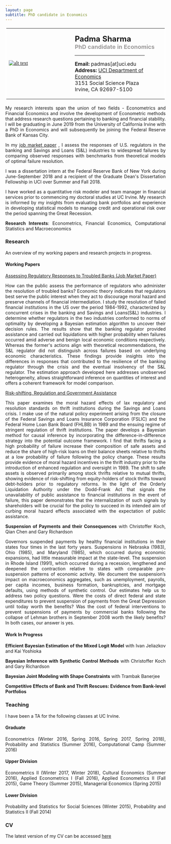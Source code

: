 ```yaml
--- 
layout: page
subtitle: PhD candidate in Economics
---
```

<style>
body {
text-align: justify}
</style>
<table bordercolor="#ffffff">
<tbody>
<tr>
<td style="width:350px;height:200px">
<font color="#0b5394" face="georgia, serif"><a href="IMGLINKTARGET"><img alt="alt text" height="HEIGHTpx" 
src="http://padmasharma.github.io/img/profilePhoto3.jpg" width="WIDTHpx"></a>&nbsp;</font></td>
<td align="left" style="width:400px;height:200px">
   <p><font size="5"><b>Padma Sharma</b></font><br>
      <font color="#9b9999" size="4"><b>PhD candidate in Economics</b></font><br>
   <hr width = "80%" margin-left:0 align="left" border="1px" color = "918f8f"></p>
<p><font size="3"><b>Email:</b> padmas[at]uci.edu</font><br>
<font size="3"><b>Address:</b> 
<a href="https://www.economics.uci.edu/grad/index.php/" target="_blank">UCI Department of Economics</a><br>
3151 Social Science Plaza<br>
Irvine, CA 92697-5100</font></p>
</td>
</tr>
</tbody>
</table>

My research interests span the union of two fields - Econometrics and Financial Economics and involve the development of Econometric methods that address research questions pertaining to banking and financial stability. I will be graduating in June 2019 from the University of California Irvine with a PhD in Economics and will subsequently be joining the Federal Reserve Bank of Kansas City.

In my <a href="https://drive.google.com/open?id=1nxJe7RI9TxIAs7UxJjmDuNqgMk2Pto1u" target="_blank">job market paper</a> , I assess the responses of U.S. regulators in the banking and Savings and Loans (S&L) industries to widespread failures by comparing observed responses with benchmarks from theoretical models of optimal failure resolution.      

I was a dissertation intern at the Federal Reserve Bank of New York during June-September 2018 and a recipient of the Graduate Dean's Dissertation Fellowship in UCI over Summer and Fall 2018. 

I have worked as a quantitative risk modeler and team manager in financial services prior to commencing my doctoral studies at UC Irvine. My research is informed by my insights from evaluating bank portfolios and experience in developing statistical models to manage credit and operational risk over the period spanning the Great Recession.

__Research Interests__: Econometrics, Financial Economics, Computational Statistics and Macroeconomics

### Research 

An overview of my working papers and research projects in progress. 

#### Working Papers

<a href="https://drive.google.com/open?id=1nxJe7RI9TxIAs7UxJjmDuNqgMk2Pto1u" target="_blank">Assessing Regulatory Responses to Troubled Banks (Job Market Paper) </a>

How can the public assess the performance of regulators who administer the resolution of troubled banks? Economic theory indicates that regulators best serve the public interest when they act to discourage moral hazard and preserve channels of financial intermediation. I study the resolution of failed financial institutions in the US over the period 1984-1992, characterized by concurrent crises in the banking and Savings and Loans(S&L) industries. I determine whether regulators in the two industries conformed to norms of optimality by developing a Bayesian estimation algorithm to uncover their decision rules. The results show that the banking regulator provided assistance and carried out liquidations with higher probability when failures occurred amid adverse and benign local economic conditions respectively. Whereas the former's actions align with theoretical recommendations, the S&L regulator did not distinguish across failures based on underlying economic characteristics.  These findings provide insights into the differences in responses that contributed to the resilience of the banking regulator through the crisis and the eventual insolvency of the S&L regulator. The estimation approach developed here addresses unobserved heterogeneity, allows straightforward inference on quantities of interest and offers a coherent framework for model comparison.

<a href="https://drive.google.com/file/d/1O7xGlZXdaysFSBUsP4f9XppBccAl3eGH/view?usp=sharing" target="_blank">Risk-shifting, Regulation and Government Assistance </a>

This paper examines the moral hazard effects of lax regulatory and resolution standards on thrift institutions during the Savings and Loans crisis. I make use of the natural policy experiment arising from the closure of the Federal Savings and Loans Insurance Corporation (FSLIC) and the Federal Home Loan Bank Board (FHLBB) in 1989 and the ensuing regime of stringent regulation of thrift institutions. The paper develops a Bayesian method for causal inference by incorporating the difference-in-difference strategy into the potential outcome framework. I find that thrifts facing a high probability of failure increase their composition of safe assets and reduce the share of high-risk loans on their balance sheets relative to thrifts at a low probability of failure following the policy change. These results provide evidence of moral hazard incentives in the thrift industry prior to the introduction of enhanced regulation and oversight in 1989. The shift to safe assets is observed primarily among stock thrifts relative to mutual thrifts, showing evidence of risk-shifting from equity-holders of stock thrifts toward debt-holders prior to regulatory reforms.  In the light of the Orderly Liquidation Authority under the Dodd-Frank Act that signals the unavailability of public assistance to financial institutions in the event of failure, this paper demonstrates that the internalization of such signals by shareholders will be crucial for the policy to succeed in its intended aim of curbing moral hazard effects associated with the expectation of public assistance.

**Suspension of Payments and their Consequences** with Christoffer Koch, Qian Chen and Gary Richardson

Governors suspended payments by healthy financial institutions in their states four times in the last forty years. Suspensions in Nebraska (1983), Ohio (1985), and Maryland (1985), which occurred during economic expansions, had little measurable impact at the state-level. The suspension in Rhode Island (1991), which occurred during a recession, lengthened and deepened the contraction relative to states with comparable pre-suspension patterns of economic activity. We document the suspension’s impact on macroeconomics aggregates, such as unemployment, payrolls, per capita incomes, business formation, bankruptcies, and mortgage defaults, using methods of synthetic control. Our estimates help us to address two policy questions. Were the costs of direct federal and state expenditures to prevent suspension of payments from the Great Depression until today worth the benefits? Was the cost of federal interventions to prevent suspensions of payments by commercial banks following the collapse of Lehman brothers in September 2008 worth the likely benefits? In both cases, our answer is yes.


#### Work In Progress

**Efficient Bayesian Estimation of the Mixed Logit Model** with Ivan Jeliazkov and Kai Yoshioka

**Bayesian Inference with Synthetic Control Methods** with Christoffer Koch and Gary Richardson

**Bayesian Joint Modeling with Shape Constraints** with Trambak Banerjee

**Competitive Effects of Bank and Thrift Rescues: Evidence from Bank-level Portfolios**

### Teaching
I have been a TA for the following classes at UC Irvine.

#### Graduate
Econometrics (Winter 2016, Spring 2016, Spring 2017, Spring 2018), Probability and Statistics (Summer 2016), Computational Camp (Summer 2016)

#### Upper Division
Econometrics II (Winter 2017, Winter 2018), Cultural Economics (Summer 2016), Applied Econometrics I (Fall 2016), Applied Econometrics II (Fall 2015), Game Theory (Summer 2015), Managerial Economics (Spring 2015)

#### Lower Division
Probability and Statistics for Social Sciences (Winter 2015), Probability and Statistics II (Fall 2014)

### CV
The latest version of my CV can be accessed <a href="https://drive.google.com/open?id=1aGYIOJTrBeIqL8NfK3GOPCAvdHtbn0-w" target="_blank">here</a>


